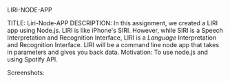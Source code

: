 LIRI-NODE-APP

TITLE: Liri-Node-APP
DESCRIPTION:
In this assignment,  we created a LIRI app using Node.js. LIRI is like iPhone's SIRI. However, while SIRI is a Speech Interpretation and Recognition Interface, LIRI is a _Language_ Interpretation and Recognition Interface. LIRI will be a command line node app that takes in parameters and gives you back data.
Motivation: 
To use node.js and using Spotify API.

Screenshots:





